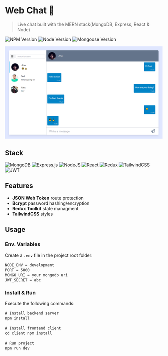 # Web Chat 💬

> Live chat built with the MERN stack(MongoDB, Express, React & Node)

![NPM Version](https://img.shields.io/badge/npm-v8.1.0-orange.svg)
![Node Version](https://img.shields.io/badge/node-v17.0-brightgreen.svg)
![Mongoose Version](https://img.shields.io/badge/mongoose-v6.8.2-blue.svg)

[<img src="https://github.com/leo-motta/webchat/blob/master/screenshots/screenshot_03.png" width="1000">](https://codepen.io/leonardomotta012/live/NWBGaYo)

## Stack

![MongoDB](https://img.shields.io/badge/MongoDB-%234ea94b.svg?style=for-the-badge&logo=mongodb&logoColor=white)
![Express.js](https://img.shields.io/badge/express.js-%23404d59.svg?style=for-the-badge&logo=express&logoColor=%2361DAFB)
![NodeJS](https://img.shields.io/badge/node.js-6DA55F?style=for-the-badge&logo=node.js&logoColor=white)
![React](https://img.shields.io/badge/react-%2320232a.svg?style=for-the-badge&logo=react&logoColor=%2361DAFB)
![Redux](https://img.shields.io/badge/redux-%23593d88.svg?style=for-the-badge&logo=redux&logoColor=white)
![TailwindCSS](https://img.shields.io/badge/tailwindcss-%2338B2AC.svg?style=for-the-badge&logo=tailwind-css&logoColor=white)
![JWT](https://img.shields.io/badge/JWT-black?style=for-the-badge&logo=JSON%20web%20tokens)

## Features
- **JSON Web Token** route protection
- **Bcrypt** password hashing/encryption
- **Redux Toolkit** state managment
- **TailwindCSS** styles
 
## Usage

### Env. Variables
Create a `.env` file in the project root folder:
```
NODE_ENV = development
PORT = 5000
MONGO_URI = your mongodb uri
JWT_SECRET = abc
```
### Install & Run
Execute the following commands:
```
# Install backend server
npm install
 
# Install frontend client
cd client npm install

# Run project
npm run dev
```


